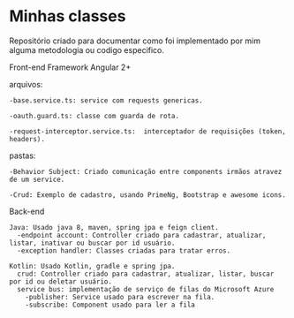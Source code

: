 # Minhas classes

Repositório criado para documentar como foi implementado por mim alguma metodologia ou codigo especifico.

Front-end
Framework Angular 2+
  
  arquivos:
  
    -base.service.ts: service com requests genericas.
  
    -oauth.guard.ts: classe com guarda de rota.
  
    -request-interceptor.service.ts:  interceptador de requisições (token, headers).
  
  pastas:
  
    -Behavior Subject: Criado comunicação entre components irmãos atravez de um service.
    
    -Crud: Exemplo de cadastro, usando PrimeNg, Bootstrap e awesome icons.
    
Back-end

    Java: Usado java 8, maven, spring jpa e feign client.
      -endpoint account: Controller criado para cadastrar, atualizar, listar, inativar ou buscar por id usuário.
      -exception handler: Classes criadas para tratar erros.
    
    Kotlin: Usado Kotlin, gradle e spring jpa.
      crud: Controller criado para cadastrar, atualizar, listar, buscar por id ou deletar usuário.
      service bus: implementação de serviço de filas do Microsoft Azure
        -publisher: Service usado para escrever na fila.
        -subscribe: Component usado para ler a fila
      
    

